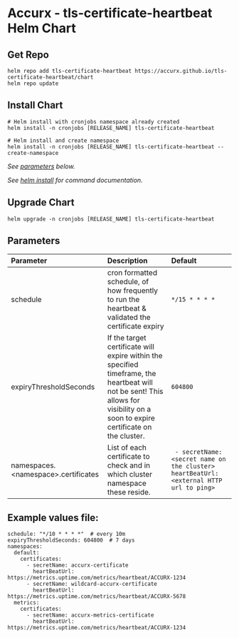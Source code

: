 # Accurx - tls-certificate-heartbeat Helm Chart

## Get Repo

```console
helm repo add tls-certificate-heartbeat https://accurx.github.io/tls-certificate-heartbeat/chart
helm repo update
```

## Install Chart

```console
# Helm install with cronjobs namespace already created
helm install -n cronjobs [RELEASE_NAME] tls-certificate-heartbeat

# Helm install and create namespace
helm install -n cronjobs [RELEASE_NAME] tls-certificate-heartbeat --create-namespace
```

_See [parameters](#parameters) below._

_See [helm install](https://helm.sh/docs/helm/helm_install/) for command documentation._

## Upgrade Chart

```console
helm upgrade -n cronjobs [RELEASE_NAME] tls-certificate-heartbeat
```

## Parameters

| Parameter                          | Description                                                                                                                       | Default                                                 |
| :--------------------------------- | :-------------------------------------------------------------------------------------------------------------------------------- | :------------------------------------------------------ |
| schedule | cron formatted schedule, of how frequently to run the heartbeat & validated the certificate expiry | `*/15 * * * *` |
| expiryThresholdSeconds | If the target certificate will expire within the specified timeframe, the heartbeat will not be sent! This allows for visibility on a soon to expire certificate on the cluster. | `604800` |
| namespaces.\<namespace\>.certificates | List of each certificate to check and in which cluster namespace these reside. | ``` - secretName: <secret name on the cluster>        heartBeatUrl: <external HTTP url to ping>``` |

## Example values file:
```
schedule: "*/10 * * * *"  # every 10m
expiryThresholdSeconds: 604800  # 7 days
namespaces:
  default:
    certificates:
      - secretName: accurx-certificate
        heartBeatUrl: https://metrics.uptime.com/metrics/heartbeat/ACCURX-1234
      - secretName: wildcard-accurx-certificate
        heartBeatUrl: https://metrics.uptime.com/metrics/heartbeat/ACCURX-5678
  metrics:
    certificates:
      - secretName: accurx-metrics-certificate
        heartBeatUrl: https://metrics.uptime.com/metrics/heartbeat/ACCURX-1234
```
